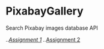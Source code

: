 # PixabayGallery

Search Pixabay images database API

..*[Assignment 1](/assignments/JN.md)
..*[Assignment 2](/assignments/SN.md)
